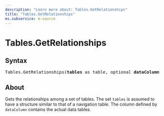 ```yaml
---
description: "Learn more about: Tables.GetRelationships"
title: "Tables.GetRelationships"
ms.subservice: m-source
---
```

# Tables.GetRelationships

## Syntax

<pre>
Tables.GetRelationships(<b>tables</b> as table, optional <b>dataColumn</b> as nullable text) as table
</pre>

## About

Gets the relationships among a set of tables. The set `tables` is assumed to have a structure similar to that of a navigation table. The column defined by `dataColumn` contains the actual data tables.
